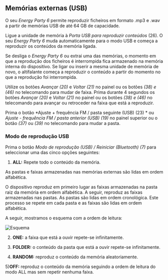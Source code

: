 
## Memórias externas (USB)

O seu *Energy Party 6* permite reproduzir ficheiros em formato .mp3 e .wav a partir de memórias USB de até 64 GB de capacidade.

Ligue a unidade de memória à *Porta USB para reproduzir conteúdos* (26). O seu *Energy Party 6* muda automaticamente para o modo USB e começa a reproduzir os conteúdos da memória ligada.

Se desliga o *Energy Party 6* ou extrai uma das memórias, o momento em que a reprodução dos ficheiros é interrompida fica armazenado na memória interna do dispositivo. Se ligar ou inserir a mesma unidade de memória de novo, o altifalante começa a reproduzir o conteúdo a partir do momento no que a reprodução foi interrompida.

Utilize os botões *Avançar (20)* e *Voltar (21)* no painel ou os botões *(38) e (46)* no telecomando para mudar de faixa. Prima durante 4 segundos os botões *Avançar (20)* e *Voltar (21)* no painel ou os botões *(38) e (46)* no telecomando para avançar ou retroceder na faixa que está a reproduzir.

Prima o botão *Ajuste + frequência FM / pasta seguinte (USB) (23) * ou *Ajuste - frequência FM / pasta anterior (USB) (19)* no painel superior ou o botão *(37)* ou *(39)* no telecomando para mudar a pasta.

### Modo de reprodução USB

Prima o botão *Modo de reprodução (USB) / Reiniciar (Bluetooth) (7)* para seleccionar uma das cinco opções seguintes:

1) **ALL:** Repete todo o conteúdo da memória. 

As pastas e faixas armazenadas nas memórias externas são lidas em ordem alfabética.

O dispositivo reproduz em primeiro lugar as faixas armazenadas na pasta raiz da memória em ordem alfabética. A seguir, reproduz as faixas armazenadas nas pastas. As pastas são lidas em ordem cronológica. Este processo se repete em cada pasta e as faixas são lidas em ordem alfabética.

   A seguir, mostramos o esquema com a ordem de leitura:

   ![Esquema](http://static.energysistem.com/images/manuals/42260/5492cea8f11f3.jpg)

2) **ONE:** a faixa que está a ouvir repete-se infinitamente.

3) **FOLDER:** o conteúdo da pasta que está a ouvir repete-se infinitamente.

4) **RANDOM:** reproduz o conteúdo da memória aleatoriamente. 

5)**OFF:** reproduz o conteúdo da memória seguindo a ordem de leitura do modo ALL mas sem repetir nenhuma faixa.


